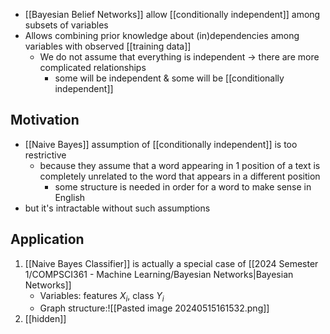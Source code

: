 - [[Bayesian Belief Networks]] allow [[conditionally independent]] among subsets of variables
- Allows combining prior knowledge about (in)dependencies among variables with observed [[training data]]
	- We do not assume that everything is independent $\rightarrow$ there are more complicated relationships
		- some will be independent & some will be [[conditionally independent]]
## Motivation
- [[Naive Bayes]] assumption of [[conditionally independent]] is too restrictive
	- because they assume that a word appearing in 1 position of a text is completely unrelated to the word that appears in a different position
		- some structure is needed in order for a word to make sense in English
- but it's intractable without such assumptions
## Application
1. [[Naive Bayes Classifier]] is actually a special case of [[2024 Semester 1/COMPSCI361 - Machine Learning/Bayesian Networks|Bayesian Networks]]
	- Variables: features $X_i$, class $Y_i$
	- Graph structure:![[Pasted image 20240515161532.png]]
2. [[hidden]]